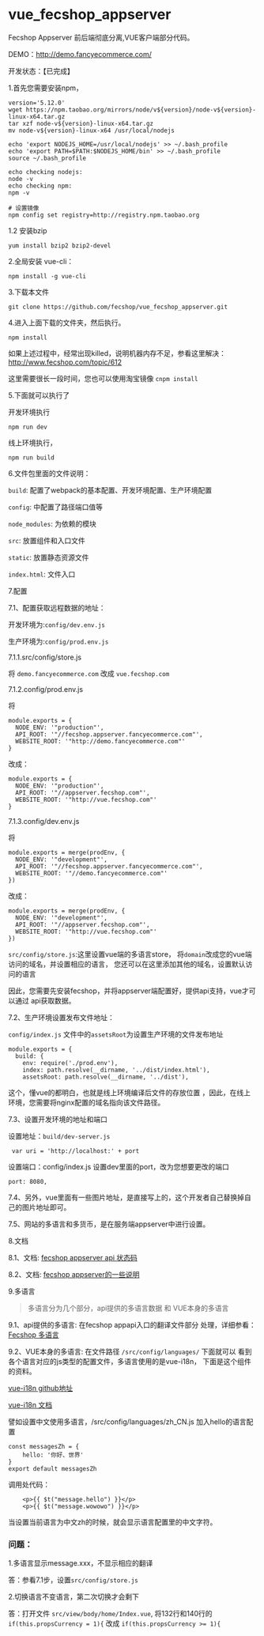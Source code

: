 # vue_fecshop_appserver

Fecshop Appserver 前后端彻底分离,VUE客户端部分代码。

DEMO：http://demo.fancyecommerce.com/

开发状态：【已完成】


1.首先您需要安装npm，

```
version='5.12.0'
wget https://npm.taobao.org/mirrors/node/v${version}/node-v${version}-linux-x64.tar.gz
tar xzf node-v${version}-linux-x64.tar.gz
mv node-v${version}-linux-x64 /usr/local/nodejs

echo 'export NODEJS_HOME=/usr/local/nodejs' >> ~/.bash_profile
echo 'export PATH=$PATH:$NODEJS_HOME/bin' >> ~/.bash_profile
source ~/.bash_profile

echo checking nodejs:
node -v
echo checking npm:
npm -v

# 设置镜像
npm config set registry=http://registry.npm.taobao.org
```

1.2 安装bzip

```
yum install bzip2 bzip2-devel
```


2.全局安装 vue-cli：  

```
npm install -g vue-cli
```

3.下载本文件

```
git clone https://github.com/fecshop/vue_fecshop_appserver.git
```

4.进入上面下载的文件夹，然后执行。

```
npm install
```

如果上述过程中，经常出现killed，说明机器内存不足，参看这里解决：
http://www.fecshop.com/topic/612


这里需要很长一段时间，您也可以使用淘宝镜像  `cnpm install`

5.下面就可以执行了

开发环境执行

```
npm run dev
```

线上环境执行，

```
npm run build
```


6.文件包里面的文件说明：

`build`: 配置了webpack的基本配置、开发环境配置、生产环境配置

`config`: 中配置了路径端口值等

`node_modules`: 为依赖的模块

`src`: 放置组件和入口文件

`static`: 放置静态资源文件

`index.html`: 文件入口

7.配置

7.1、配置获取远程数据的地址：

开发环境为:`config/dev.env.js`

生产环境为:`config/prod.env.js`


7.1.1.src/config/store.js

将 `demo.fancyecommerce.com` 改成 `vue.fecshop.com`

7.1.2.config/prod.env.js

将 

```
module.exports = {
  NODE_ENV: '"production"',
  API_ROOT: '"//fecshop.appserver.fancyecommerce.com"',
  WEBSITE_ROOT: '"http://demo.fancyecommerce.com"'
}
```

改成：

```
module.exports = {
  NODE_ENV: '"production"',
  API_ROOT: '"//appserver.fecshop.com"',
  WEBSITE_ROOT: '"http://vue.fecshop.com"'
}
```

7.1.3.config/dev.env.js

将 

```
module.exports = merge(prodEnv, {
  NODE_ENV: '"development"',
  API_ROOT: '"//fecshop.appserver.fancyecommerce.com"',
  WEBSITE_ROOT: '"//demo.fancyecommerce.com"'
})
```

改成：

```
module.exports = merge(prodEnv, {
  NODE_ENV: '"development"',
  API_ROOT: '"//appserver.fecshop.com"',
  WEBSITE_ROOT: '"http://vue.fecshop.com"'
})
```


`src/config/store.js`:这里设置vue端的多语言store，
将`domain`改成您的vue端访问的域名，并设置相应的语言，
您还可以在这里添加其他的域名，设置默认访问的语言



因此，您需要先安装fecshop，并将appserver端配置好，提供api支持，vue才可以通过
api获取数据。

7.2、生产环境设置发布文件地址：

`config/index.js` 文件中的`assetsRoot`为设置生产环境的文件发布地址

```
module.exports = {
  build: {
    env: require('./prod.env'),
    index: path.resolve(__dirname, '../dist/index.html'),
    assetsRoot: path.resolve(__dirname, '../dist'),
```

这个，懂vue的都明白，也就是线上环境编译后文件的存放位置
，因此，在线上环境，您需要将nginx配置的域名指向该文件路径。


7.3、设置开发环境的地址和端口

设置地址：`build/dev-server.js`

```
 var uri = 'http://localhost:' + port
```

设置端口：config/index.js 设置dev里面的port，改为您想要更改的端口

```
port: 8080,
```


7.4、另外，vue里面有一些图片地址，是直接写上的，这个开发者自己替换掉自己的图片地址即可。

7.5、网站的多语言和多货币，是在服务端appserver中进行设置。

8.文档

8.1、文档: [fecshop appserver api 状态码](http://www.fecshop.com/doc/fecshop-guide/develop/cn-1.0/guide-fecshop-server-return-code.html)

8.2、文档: [fecshop appserver的一些说明](http://www.fecshop.com/doc/fecshop-guide/develop/cn-1.0/guide-fecshop-server.html)


9.多语言

> 多语言分为几个部分，api提供的多语言数据 和 VUE本身的多语言

9.1、api提供的多语言: 在fecshop appapi入口的翻译文件部分
处理，详细参看：[Fecshop 多语言](http://www.fecshop.com/doc/fecshop-guide/instructions/cn-1.0/guide-fecshop_mutil_lang.html)

9.2、VUE本身的多语言: 在文件路径  `/src/config/languages/` 下面就可以
看到各个语言对应的js类型的配置文件，多语言使用的是vue-i18n，
下面是这个组件的资料。

[vue-i18n github地址](https://github.com/kazupon/vue-i18n)

[vue-i18n 文档](http://kazupon.github.io/vue-i18n/en/started.html)

譬如设置中文使用多语言，/src/config/languages/zh_CN.js 加入hello的语言配置

```
const messagesZh = {
    hello: '你好、世界'
}
export default messagesZh
```

调用处代码：

```
    <p>{{ $t("message.hello") }}</p>
    <p>{{ $t("message.wowowo") }}</p>
```

当设置当前语言为中文zh的时候，就会显示语言配置里的中文字符。



### 问题：

1.多语言显示message.xxx，不显示相应的翻译

答：参看7.1步，设置`src/config/store.js`

2.切换语言不变语言，第二次切换才会剩下

答：打开文件 `src/view/body/home/Index.vue`, 将132行和140行的
`if(this.propsCurrency = 1){`
改成
`if(this.propsCurrency >= 1){`

